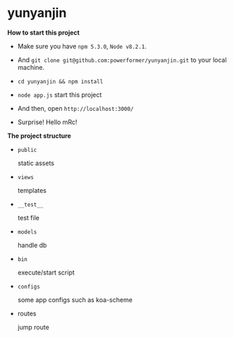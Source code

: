 # yunyanjin

**How to start this project**

- Make sure you have `npm 5.3.0`, `Node v8.2.1`.

- And `git clone git@github.com:powerformer/yunyanjin.git` to your local machine.

- `cd yunyanjin && npm install`

- `node app.js` start this project

- And then, open `http://localhost:3000/`

- Surprise! Hello mRc! 


**The project structure**
- `public` 

  static assets

- `views`

  templates

- `__test__`

  test file

- `models`

  handle db 

- `bin`

  execute/start script

- `configs`

  some app configs such as koa-scheme

- routes

  jump route